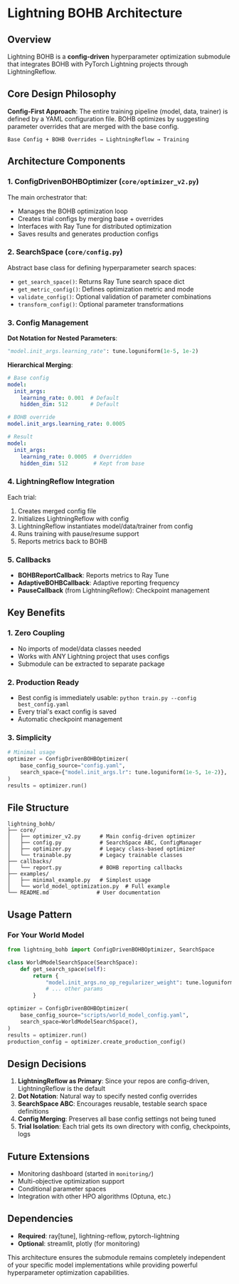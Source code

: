 # Lightning BOHB Architecture

## Overview

Lightning BOHB is a **config-driven** hyperparameter optimization submodule that integrates BOHB with PyTorch Lightning projects through LightningReflow.

## Core Design Philosophy

**Config-First Approach**: The entire training pipeline (model, data, trainer) is defined by a YAML configuration file. BOHB optimizes by suggesting parameter overrides that are merged with the base config.

```
Base Config + BOHB Overrides → LightningReflow → Training
```

## Architecture Components

### 1. ConfigDrivenBOHBOptimizer (`core/optimizer_v2.py`)

The main orchestrator that:
- Manages the BOHB optimization loop
- Creates trial configs by merging base + overrides
- Interfaces with Ray Tune for distributed optimization
- Saves results and generates production configs

### 2. SearchSpace (`core/config.py`)

Abstract base class for defining hyperparameter search spaces:
- `get_search_space()`: Returns Ray Tune search space dict
- `get_metric_config()`: Defines optimization metric and mode
- `validate_config()`: Optional validation of parameter combinations
- `transform_config()`: Optional parameter transformations

### 3. Config Management

**Dot Notation for Nested Parameters**:
```python
"model.init_args.learning_rate": tune.loguniform(1e-5, 1e-2)
```

**Hierarchical Merging**:
```yaml
# Base config
model:
  init_args:
    learning_rate: 0.001  # Default
    hidden_dim: 512       # Default

# BOHB override
model.init_args.learning_rate: 0.0005

# Result
model:
  init_args:
    learning_rate: 0.0005  # Overridden
    hidden_dim: 512        # Kept from base
```

### 4. LightningReflow Integration

Each trial:
1. Creates merged config file
2. Initializes LightningReflow with config
3. LightningReflow instantiates model/data/trainer from config
4. Runs training with pause/resume support
5. Reports metrics back to BOHB

### 5. Callbacks

- **BOHBReportCallback**: Reports metrics to Ray Tune
- **AdaptiveBOHBCallback**: Adaptive reporting frequency
- **PauseCallback** (from LightningReflow): Checkpoint management

## Key Benefits

### 1. Zero Coupling
- No imports of model/data classes needed
- Works with ANY Lightning project that uses configs
- Submodule can be extracted to separate package

### 2. Production Ready
- Best config is immediately usable: `python train.py --config best_config.yaml`
- Every trial's exact config is saved
- Automatic checkpoint management

### 3. Simplicity
```python
# Minimal usage
optimizer = ConfigDrivenBOHBOptimizer(
    base_config_source="config.yaml",
    search_space={"model.init_args.lr": tune.loguniform(1e-5, 1e-2)},
)
results = optimizer.run()
```

## File Structure

```
lightning_bohb/
├── core/
│   ├── optimizer_v2.py      # Main config-driven optimizer
│   ├── config.py            # SearchSpace ABC, ConfigManager
│   ├── optimizer.py         # Legacy class-based optimizer
│   └── trainable.py         # Legacy trainable classes
├── callbacks/
│   └── report.py            # BOHB reporting callbacks
├── examples/
│   ├── minimal_example.py   # Simplest usage
│   └── world_model_optimization.py  # Full example
└── README.md               # User documentation
```

## Usage Pattern

### For Your World Model

```python
from lightning_bohb import ConfigDrivenBOHBOptimizer, SearchSpace

class WorldModelSearchSpace(SearchSpace):
    def get_search_space(self):
        return {
            "model.init_args.no_op_regularizer_weight": tune.loguniform(0.01, 2.0),
            # ... other params
        }

optimizer = ConfigDrivenBOHBOptimizer(
    base_config_source="scripts/world_model_config.yaml",
    search_space=WorldModelSearchSpace(),
)
results = optimizer.run()
production_config = optimizer.create_production_config()
```

## Design Decisions

1. **LightningReflow as Primary**: Since your repos are config-driven, LightningReflow is the default
2. **Dot Notation**: Natural way to specify nested config overrides
3. **SearchSpace ABC**: Encourages reusable, testable search space definitions
4. **Config Merging**: Preserves all base config settings not being tuned
5. **Trial Isolation**: Each trial gets its own directory with config, checkpoints, logs

## Future Extensions

- Monitoring dashboard (started in `monitoring/`)
- Multi-objective optimization support
- Conditional parameter spaces
- Integration with other HPO algorithms (Optuna, etc.)

## Dependencies

- **Required**: ray[tune], lightning-reflow, pytorch-lightning
- **Optional**: streamlit, plotly (for monitoring)

This architecture ensures the submodule remains completely independent of your specific model implementations while providing powerful hyperparameter optimization capabilities.